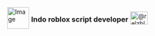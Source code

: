 <div style="display: flex; justify-content: start; align-items: center; gap: 5px;">
  <div style="display: flex; justify-content: start; align-items: center; gap: 5px;">
  <img style="width: 50px; height: 50px;" src="https://github.com/farghii/farghii/assets/154765885/107a2315-cee5-469b-9fc1-19181e6ee774" alt="Image" />
    <h3 align="start">Indo roblox script developer</h3>
    <a href="https://www.youtube.com/@Farrghi" target="blank"><img align="center" src="https://raw.githubusercontent.com/rahuldkjain/github-profile-readme-generator/master/src/images/icons/Social/youtube.svg" alt="@relzblox" height="30" width="40" /></a>
  </div>
</div>
